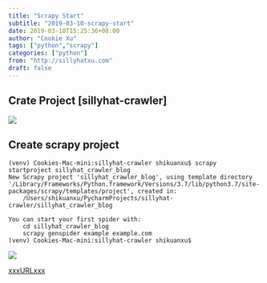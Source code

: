 ```yaml
---
title: "Scrapy Start"
subtitle: "2019-03-10-scrapy-start"
date: 2019-03-10T15:25:36+08:00
author: "Cookie Xu"
tags: ["python","scrapy"]
categories: ["python"]
from: "http://sillyhatxu.com"
draft: false
---
```


## Crate Project [sillyhat-crawler]

![](xxxImagexxx)

## Create scrapy project
```
(venv) Cookies-Mac-mini:sillyhat-crawler shikuanxu$ scrapy startproject sillyhat_crawler_blog
New Scrapy project 'sillyhat_crawler_blog', using template directory '/Library/Frameworks/Python.framework/Versions/3.7/lib/python3.7/site-packages/scrapy/templates/project', created in:
    /Users/shikuanxu/PycharmProjects/sillyhat-crawler/sillyhat_crawler_blog

You can start your first spider with:
    cd sillyhat_crawler_blog
    scrapy genspider example example.com
(venv) Cookies-Mac-mini:sillyhat-crawler shikuanxu$ 

```

![](xxxImagexxx)


[xxxURLxxx]()
